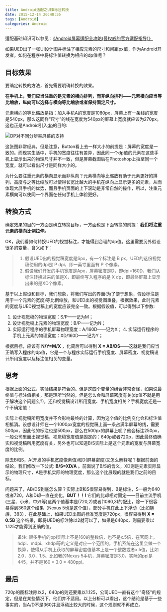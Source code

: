 ```yaml
---
title: Android适配之UED标注转换
date: 2015-12-14 20:48:55
tags: [Android]
categories: Android
---
```


适配基础知识可以参见：[《Android屏幕适配全攻略(最权威的官方适配指导)》](http://blog.csdn.net/zhaokaiqiang1992/article/details/45419023)

如果UED出了一张UI设计图并标注了相应元素的尺寸和间距px值，作为Android开发者，如何在程序中将标注值转换为相应的dp值呢？<!--more-->

## 目标效果
要确定转换的方法，首先需要明确转换的效果。

__在手机上，我们应当注重的是元素的横向排列，而非纵向排列——元素横向应当等比缩放，纵向可以选择与横向等比缩放或者保持固定尺寸。__

元素横向的等比缩放是指：加入手机A的宽度是1080px，屏幕上有一条线的宽度是540px，那么这同样“尺寸”的线在宽度为540px的屏幕上宽度就应该为270px。这也正是Android引入[dp](http://developer.android.com/intl/zh-cn/guide/practices/screens_support.html)的目的:

![DP对不同分辨率屏幕的支持](http://7xktd8.com1.z0.glb.clouddn.com/density-test-good.png)

这张图非常经典，但是注意，Button看上去一样大小的前提是：屏幕的宽度是一致的。而现实生活中，手机的宽度往往有差异，因此同一个dp值的元素在这些手机上显示出来的物理尺寸并不一致，但是屏幕截图后在Photoshop上拉至同一个宽度，就可以看出尺寸是同样大小的。

为什么要注重元素的横向显示而非纵向？元素横向等比缩放有助于元素更好的排列，高度与之等比缩放可以使得长宽比越大的手机在纵向上显示更多的元素，从而体现大屏手机的优势，而且手机页面的上下滚动是非常自然的操作，所以，注重元素横向可以使同一个界面在任何手机上体验更好。

## 转换方式
确定效果的目的一方面是确立转换目标，一方面也是下面转换的前提：__我们将注重元素的横向比例拉伸。__

OK，我们看如何转换UED的视觉标注，才能得到合理的dp值。这里需要另外假设很多的变量，含义如下：

>1. 假设UED出的视觉稿宽度是Spx，有一个标注是 B px，UED的这份视觉稿使用的dpi是 P dpi，即一英寸里面有 P 个像素。
>2. 假设我们开发的手机宽度是Apx，屏幕密度是D，即dpi=160D，我们从标注转换过来的值是X，即最终写入程序的是 X dp，即最终屏幕上显示出来的是XD个像素。

基于以上假设和目标，我们想象，将我们写出的界面(为了便于想象，假设标注是用于一个元素的宽度)等比例缩放，和UED出的视觉图重叠，根据效果，此时元素的宽度与UED视觉稿上的宽度应该完全一致。根据假设值，可以得到以下参数:

1. 设计视觉稿的物理宽度：S/P——记为M；
2. 设计视觉稿上元素的物理宽度：B/P——记为N；
3. 实际运行程序的手机屏幕物理宽度：A/160D——记为X；
   4. 实际运行程序的手机上元素的物理宽度：XD/160D——记为Y；

根据目标，应该有 __N/Y=M/X__ ，化简后可以得到 __X = AB/DS__——这就是我们应当正确写入程序的dp值，它是一个与程序实际运行手机宽度、屏幕密度、视觉稿设计所用宽度以及标注值相关的变量。

## 思考
根据上面的公式，实验结果是符合的。但是这四个变量的组合非常奇怪，如果说最终值与标注值相关，那是理所当然的，但是怎么会和屏幕密度有关(dp值不就是用于解决这个问题么?)，还和视觉稿设计所用宽度、手机宽度相关？手机宽度还是一个不确定值！

实际上视觉稿所用宽度并不会影响最终的计算，因为这个值的比例变化会和标注值相抵消。设想设计师在一个1000px宽度的视觉稿上画一条占满半屏幕的线，需要500px，因此他的标注也是500px，那么在500px的屏幕上呢？他会标注250px，一般公司里面出视觉稿，视觉稿宽度值是固定的：640p或者720p，因此最终值确实和视觉稿所用宽度有关，另外也可以知道B/S实际上是这个元素的宽度与屏幕宽度的比例。

除去B和S，A(开发的手机宽度像素值)和D(屏幕密度)又怎么解释呢？根据前面的结论，我们修改一下公式: __B/S=XD/A__ 。前面说了B/S的含义，XD则是元素实际显示的物理尺寸，A是手机实际的物理宽度，那么这个比展现的就是我们之前的目标。

问题来了，AB/DS到底怎么算？实际上B和S很容易得到，B是标注，S一般为640或者720，A和D却一直在变化，__BUT！！!__ 它们的比却相对固定——目前主流手机(三星、小米、中兴等)这两个值基本是(720,2)或者(1080,3)的配比，除一下很容易得到360这个结果（Nexus 5也是这个值），部分手机在此上下浮动（比如魅族，383），在此基础上，如果UED出图的标准宽度是720px，很容易得到 __X = 0.5B__ 这个结果，即将UED的标注除以2就可以了，如果是640px，则需要乘以1.125才能得到正确的值。

>备注: 很多手机的ppi实际上不是160的整数倍，也不是x.5倍，在官网上，hdpi、mdpi、xhdpi等的定义是对应一个范围的，手机系统在这里会做一个换算，使得从手机上获取的屏幕密度值基本上是一个整数或者x.5值，比如2.0，3.0，1.5。比如我的Nexus 5手机，屏幕密度是3.0，实际的ppi是445，并不是160 * 3.0 = 480ppi。

## 最后
720p的图标注除以2，640p的则还要乘以1.125，公司UED一直有这个"奇怪"的规定，但是在某些情况下，他们并不适用。以上分析可以看出，这个结论是基于一些事实的，当A/D不是360并且浮动比较大的时候，这个规则就不再成立。